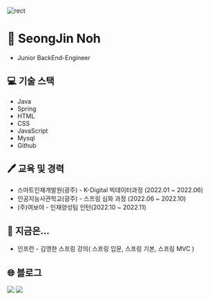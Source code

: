 ![rect](https://capsule-render.vercel.app/api?type=rect&color=gradient&text=%20%20Hello%20World~%20%20&fontAlign=30&fontSize=30&textBg=true)

# :wave: SeongJin Noh

- Junior BackEnd-Engineer

## :computer: 기술 스택
- Java
- Spring
- HTML
- CSS
- JavaScript
- Mysql
- Github

## :pen: 교육 및 경력
- 스마트인재개발원(광주) - K-Digital 빅데이터과정 (2022.01 ~ 2022.06)
- 인공지능사관학교(광주) - 스프링 심화 과정 (2022.06 ~ 2022.10)
- (주)여보야 - 인재양성팀 인턴(2022.10 ~ 2022.11)

## :book: 지금은...
- 인프런 - 김영한 스프링 강의( 스프링 입문, 스프링 기본, 스프링 MVC )

## :globe_with_meridians: 블로그
<a href="https://blog.naver.com/nosj703" target="_blank"><img src="https://img.shields.io/badge/Naver Blog-03C75A?style=for-the-badge&logo=naver&logoColor=white" /></a>
<a href="https://norororo.tistory.com/" target="_blank"><img src="https://img.shields.io/badge/Tistory-000000?style=for-the-badge&logo=tistory&logoColor=white" /></a>
